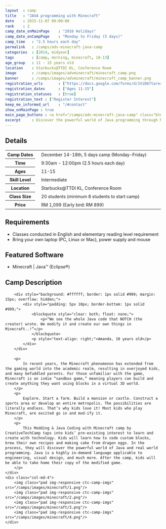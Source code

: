 ```yaml
---
layout 	: camp
title 	: "JAVA programming with Minecraft"
date 	: 2015-11-07 09:00:00
rank    : 2
camp_date_onMainPage 	: "2016 Holidays"
camp_date_onCampPage 	: "Monday to Friday (5 days)"
camp_time	: "2.5 hours each day"
permalink   : /camps/adv-minecraft-java-camp
categories  : [2014, midyear]
tags	    : [camp, morning, minecraft, 10-13]
age_group 	: 11 - 15 years old
location	: Starbucks@TTDI KL, Conference Room
image		: /camps/images/advminecraft/minecraft_camp.png
banner		: /camps/images/advminecraft/minecraft_camp_banner.png
registration_urls		: ["https://docs.google.com/forms/d/1ViD67tarerMWFigAqNzX000VbiS45SDaqwV6mL-KLjQ/viewform"]
registration_dates		: ["Ages 11-15"]
registration_statuses	: [true]
registration_text : ["Register Interest"]
keep_me_informed_url	: "/#contact"
show_onMainPage : true
main_page_buttons : <a href="/camps/adv-minecraft-java-camp" class="btn btn-lg pad-c btn-primary-pale">5-day Camp</a>
excerpt		: Discover the powerful world of Java programming through Minecraft. Start with the fundamentals of Java and Minecraft tools, then start modding!
---
```

<h2>Details</h2>

<table style="white-space: nowrap">
    <col width="13%">
    <col width="3%">
    <col width="84%">
	<tr>
		<th>Camp Dates</th>
        <td/>
		<td style='padding:5px 10px 5px 5px'>December 14-18th, 5 days camp (Monday-Friday)</td>
	</tr>
    <tr>
		<th>Time</th>
        <td/>
		<td style='padding:5px 10px 5px 5px'>9:30am - 12:00pm (2.5 hours each day)</td>
	</tr>
    <tr>
		<th>Ages</th>
        <td/>
		<td style='padding:5px 10px 5px 5px'>11-15</td>
	</tr>	
	<tr>
		<th>Skill Level</th>
        <td/>
		<td style='padding:5px 10px 5px 5px'>Intermediate</td>
	</tr>
	<tr>
		<th>Location</th>
        <td/>
		<td style='padding:5px 10px 5px 5px'>Starbucks@TTDI KL, Conference Room</td>
	</tr>
    <tr>
		<th>Class Size</th>
        <td/>
		<td style='padding:5px 10px 5px 5px'> 20 students (minimum 8 students to start camp)</td>
	</tr>
    <tr>
		<th>Price</th>
        <td/>
		<td style='padding:5px 10px 5px 5px'>RM 1,099 (Early bird: RM 899)</td>
	</tr>
</table>

<h2>Requirements</h2>
<ul>
<li> Classes conducted in English and elementary reading level requirement </li>
<li> Bring your own laptop (PC, Linux or Mac), power supply and mouse </li>
</ul>

<h2>Featured Software</h2>
<ul>
<li> Minecraft | Java™ (Eclipse®)</li>
</ul>

<h2>Camp Description</h2>

<div class="row">
    <div class="col-md-8">
        
        <div style="background: #ffffff; border: 1px solid #999; margin: 15px; overflow: hidden;">
            <div style="padding: 5px 10px; border-bottom: 1px solid #999;">
                <blockquote style="clear: both; float: none;">
                    <p>“We see the whole Java code that NOTCH (the creator) wrote. We modify it and create our own things in Minecraft..!”</p>
                </blockquote>
                <p style="text-align: right;">Amanda, 10 years old</p>
            </div>
        </div>  

        <p>
            In recent years, the Minecraft phenomenon has extended from the gaming world into the academic realm, resulting in overjoyed kids, and many befuddled parents. For those unfamiliar with the game, Minecraft is an indie “sandbox game,” meaning players can build and create anything they want using blocks in a virtual 3D world. 
        </p>
        <p>
            Explore. Start a farm. Build a mansion or castle. Construct a sports area or develop an entire metropolis. The possibilities are literally endless. That’s why kids love it! Most kids who play Minecraft, are excited go in and mod-ify it. 
        </p>
        <p>
            This Modding & Java Coding with Minecraft camp by CreativeTechCamp taps into kids’ pre-existing interest to learn and create with technology. Kids will learn how to code custom blocks, brew their own recipes and making cake from dragon eggs. In the process, they will discover the powerful world of Java and real world programming. Java is a highly in-demand language applicable to engineering, visual design, and much more. After the camp, kids will be able to take home their copy of the modified game.
        </p>
    </div>
    <div class="col-md-4">
        <img class="pad img-responsive ctc-camp-imgs" src="/camps/images/minecraft/1.png"/>
        <img class="pad img-responsive ctc-camp-imgs" src="/camps/images/minecraft/2.png"/>
        <img class="pad img-responsive ctc-camp-imgs" src="/camps/images/minecraft/3.png"/>
        <img class="pad img-responsive ctc-camp-imgs" src="/camps/images/minecraft/4.png"/>
    </div>
</div>


